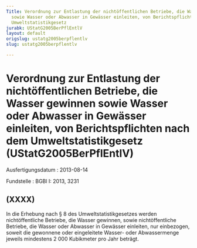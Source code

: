 ```yaml
---
Title: Verordnung zur Entlastung der nichtöffentlichen Betriebe, die Wasser gewinnen
  sowie Wasser oder Abwasser in Gewässer einleiten, von Berichtspflichten nach dem
  Umweltstatistikgesetz
jurabk: UStatG2005BerPflEntlV
layout: default
origslug: ustatg2005berpflentlv
slug: ustatg2005berpflentlv

---
```


# Verordnung zur Entlastung der nichtöffentlichen Betriebe, die Wasser gewinnen sowie Wasser oder Abwasser in Gewässer einleiten, von Berichtspflichten nach dem Umweltstatistikgesetz (UStatG2005BerPflEntlV)

Ausfertigungsdatum
:   2013-08-14

Fundstelle
:   BGBl I: 2013, 3231


## (XXXX)

In die Erhebung nach § 8 des Umweltstatistikgesetzes werden
nichtöffentliche Betriebe, die Wasser gewinnen, sowie nichtöffentliche
Betriebe, die Wasser oder Abwasser in Gewässer einleiten, nur
einbezogen, soweit die gewonnene oder eingeleitete Wasser- oder
Abwassermenge jeweils mindestens 2 000 Kubikmeter pro Jahr beträgt.

